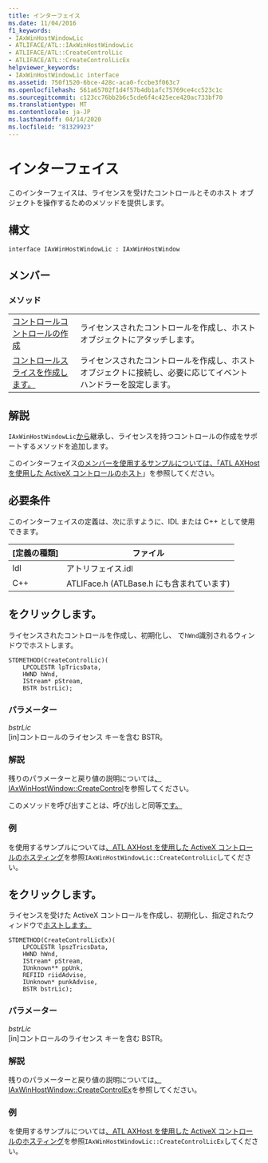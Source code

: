 ```yaml
---
title: インターフェイス
ms.date: 11/04/2016
f1_keywords:
- IAxWinHostWindowLic
- ATLIFACE/ATL::IAxWinHostWindowLic
- ATLIFACE/ATL::CreateControlLic
- ATLIFACE/ATL::CreateControlLicEx
helpviewer_keywords:
- IAxWinHostWindowLic interface
ms.assetid: 750f1520-6bce-428c-aca0-fccbe3f063c7
ms.openlocfilehash: 561a65702f1d4f57b4db1afc75769ce4cc523c1c
ms.sourcegitcommit: c123cc76bb2b6c5cde6f4c425ece420ac733bf70
ms.translationtype: MT
ms.contentlocale: ja-JP
ms.lasthandoff: 04/14/2020
ms.locfileid: "81329923"
---
```

# <a name="iaxwinhostwindowlic-interface"></a>インターフェイス

このインターフェイスは、ライセンスを受けたコントロールとそのホスト オブジェクトを操作するためのメソッドを提供します。

## <a name="syntax"></a>構文

```
interface IAxWinHostWindowLic : IAxWinHostWindow
```

## <a name="members"></a>メンバー

### <a name="methods"></a>メソッド

|||
|-|-|
|[コントロールコントロールの作成](#createcontrollic)|ライセンスされたコントロールを作成し、ホスト オブジェクトにアタッチします。|
|[コントロールスライスを作成します。](#createcontrollicex)|ライセンスされたコントロールを作成し、ホスト オブジェクトに接続し、必要に応じてイベント ハンドラーを設定します。|

## <a name="remarks"></a>解説

`IAxWinHostWindowLic`[から](../../atl/reference/iaxwinhostwindow-interface.md)継承し、ライセンスを持つコントロールの作成をサポートするメソッドを追加します。

このインターフェイス[のメンバーを使用するサンプルについては、「ATL AXHost を使用した ActiveX コントロールのホスト](../../atl/hosting-activex-controls-using-atl-axhost.md)」を参照してください。

## <a name="requirements"></a>必要条件

このインターフェイスの定義は、次に示すように、IDL または C++ として使用できます。

|[定義の種類]|ファイル|
|---------------------|----------|
|Idl|アトリフェイス.idl|
|C++|ATLIFace.h (ATLBase.h にも含まれています)|

## <a name="iaxwinhostwindowliccreatecontrollic"></a><a name="createcontrollic"></a>をクリックします。

ライセンスされたコントロールを作成し、初期化し、 で`hWnd`識別されるウィンドウでホストします。

```
STDMETHOD(CreateControlLic)(
    LPCOLESTR lpTricsData,
    HWND hWnd,
    IStream* pStream,
    BSTR bstrLic);
```

### <a name="parameters"></a>パラメーター

*bstrLic*<br/>
[in]コントロールのライセンス キーを含む BSTR。

### <a name="remarks"></a>解説

残りのパラメーターと戻り値の説明については[、IAxWinHostWindow::CreateControl](../../atl/reference/iaxwinhostwindow-interface.md#createcontrol)を参照してください。

このメソッドを呼び出すことは、呼び出しと同等[です。](#createcontrollicex)

### <a name="example"></a>例

を使用するサンプルについては[、ATL AXHost を使用した ActiveX コントロールのホスティング](../../atl/hosting-activex-controls-using-atl-axhost.md)を参照`IAxWinHostWindowLic::CreateControlLic`してください。

## <a name="iaxwinhostwindowliccreatecontrollicex"></a><a name="createcontrollicex"></a>をクリックします。

ライセンスを受けた ActiveX コントロールを作成し、初期化し、指定されたウィンドウで[ホストします。](../../atl/reference/iaxwinhostwindow-interface.md#createcontrol)

```
STDMETHOD(CreateControlLicEx)(
    LPCOLESTR lpszTricsData,
    HWND hWnd,
    IStream* pStream,
    IUnknown** ppUnk,
    REFIID riidAdvise,
    IUnknown* punkAdvise,
    BSTR bstrLic);
```

### <a name="parameters"></a>パラメーター

*bstrLic*<br/>
[in]コントロールのライセンス キーを含む BSTR。

### <a name="remarks"></a>解説

残りのパラメーターと戻り値の説明については[、IAxWinHostWindow::CreateControlEx](../../atl/reference/iaxwinhostwindow-interface.md#createcontrolex)を参照してください。

### <a name="example"></a>例

を使用するサンプルについては[、ATL AXHost を使用した ActiveX コントロールのホスティング](../../atl/hosting-activex-controls-using-atl-axhost.md)を参照`IAxWinHostWindowLic::CreateControlLicEx`してください。
